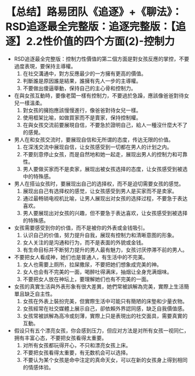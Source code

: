 # 【总结】路易团队《追逐》+《聊法》：RSD追逐最全完整版：追逐完整版：【追逐】2.2性价值的四个方面(2)-控制力

-   RSD追逐最全完整版：控制力性價值的第二個方面是對女孩反應的掌控，不要過度表現，要保持主導權。
    1.  在社交溝通中，對方反應最少的一方擁有更高的價值。
    2.  判斷誰是原因誰是結果，誰擁有先人一步的主導權。
    3.  不要做出傻逼舉動，保持自己的主心骨和控制力。
-   在與女孩互動時，要像老闆一樣有控制力，不要過於急躁，應該像爸爸對待女兒一樣溫柔。
    1.  對女孩的擁抱應該慢慢進行，像爸爸對待女兒一樣。
    2.  使用框架比喻，如做買家而不是賣家，保持控制權。
    3.  在與女孩交流前要展現自信，不要急於證明自己，給人一種沒什麼大不了的感覺。
-   男人在和女孩交流时，要展现自信和无所谓的态度，传达无限的价值。
    1.  在深浅交流中展现自信，让女孩感受到一切都在男人的计划之内。
    2.  不要刻意停止女孩，而是自然地和她一起走，展现出男人的控制力和可靠性。
    3.  男人要做买家而不是卖家，展现出被女孩选择的态度，让女孩感受到被选中的特殊感。
-   男人在搭讪女孩时，要展现出自己的选择权，而不是迫切需要女孩的感觉。
    1.  展现出自己有选择权的感觉，让女孩感受到男人是买家而不是卖家。
    2.  通过最畅销电视机比喻，让男人展现出对女孩的选择过程，不要急于表达喜欢。
    3.  男人要展现出对女孩的兴趣，但不要急于表达喜欢，让女孩感受到被选择的特殊感。
-   女孩需要感受到你的价值，而不是被你的外表或金钱吸引。
    1.  认识自己的价值，努力提升自我，展现有控制力和清晰意图的形象。
    2.  女人关注的是沟通和行为，而不是表面的外貌或金钱。
    3.  有生命目标并不断努力提升的男人最有魅力，女孩讨厌停滞不前的男人。
-   不要把女人看成神，她们也是普通人，有生活中的不完美。
    1.  女人也需要上厕所，拉屎撒尿，不要把她们想象成完美的神。
    2.  女人也会有不完美的一面，喝醉吐得满床，抽烟让全身充满烟味。
    3.  不要把女人放在神坛上，要理解她们也有不完美的一面。
-   女孩的真實生活與外表形象有很大差異，她們常被誤解為完美，實際上生活簡單且缺乏自主性。
    1.  女孩在外表上裝扮完美，但實際生活中可能只有簡陋的床墊和少量衣物。
    2.  女孩經常在社交媒體上展示自己，卻依賴外界認同感，缺乏自我價值感。
    3.  女孩常被誤解為高冷或刻薄，實際上只是表現出的社交面具，需要真實的互動。
-   假设只有五个漂亮女孩，你会感到压力，但应对方法是对所有女孩一视同仁，拥有丰富心态，不要把女孩看得太重要。
    1.  对所有女孩都玩得开心，不只和漂亮女孩上床。
    2.  不要把女孩看得太重要，有无数机会可以选择。
    3.  不要认为某个女孩是命中注定的真命天女，可以在新的女孩身上得到相同的情感体验。